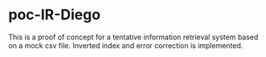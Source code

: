 # poc-IR-Diego
This is a proof of concept for a tentative information retrieval system based on a mock csv file. Inverted index and error correction is implemented.
